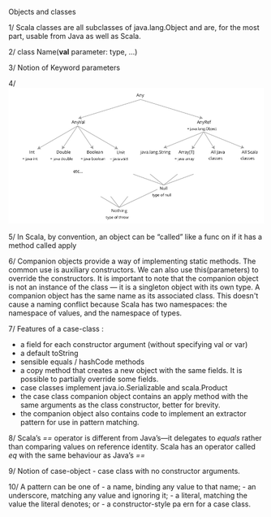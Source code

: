 Objects and classes

1/ Scala classes are all subclasses of java.lang.Object and are, for
the most part, usable from Java as well as Scala.

2/ class Name(**val** parameter: type, ...)

3/ Notion of Keyword parameters

4/ 
![Type hierarchy](../../../resources/pictures/type_hierarchy.png)

5/ In Scala, by convention, an object can be “called” like a func on if it has a method called apply

6/ Companion objects provide a way of implementing static methods. The common use is auxiliary constructors. 
We can also use this(parameters) to override the constructors. It is important to note 
that the companion object is not an instance of the class — it is a singleton object 
with its own type.
A companion object has the same name as its associated class. This doesn't cause
a naming conflict because Scala has two namespaces: the namespace of values, and the namespace of types.

7/ Features of a case-class :
- a field for each constructor argument (without specifying val or var)
- a default toString
- sensible equals / hashCode methods
- a copy method that creates a new object with the same fields. It is possible to partially override some fields.
- case classes implement java.io.Serializable and scala.Product
- the case class companion object contains an apply method with the same arguments as the class constructor, better for brevity.
- the companion object also contains code to implement an extractor pattern for use in pattern matching.

8/ Scala’s *==* operator is different from Java’s—it delegates to *equals* rather than comparing values on reference identity.
   Scala has an operator called *eq* with the same behaviour as Java’s *==*

9/ Notion of case-object - case class with no constructor arguments.

10/ A pattern can be one of
    - a name, binding any value to that name;
    - an underscore, matching any value and ignoring it;
    - a literal, matching the value the literal denotes; or
    - a constructor-style pa ern for a case class.